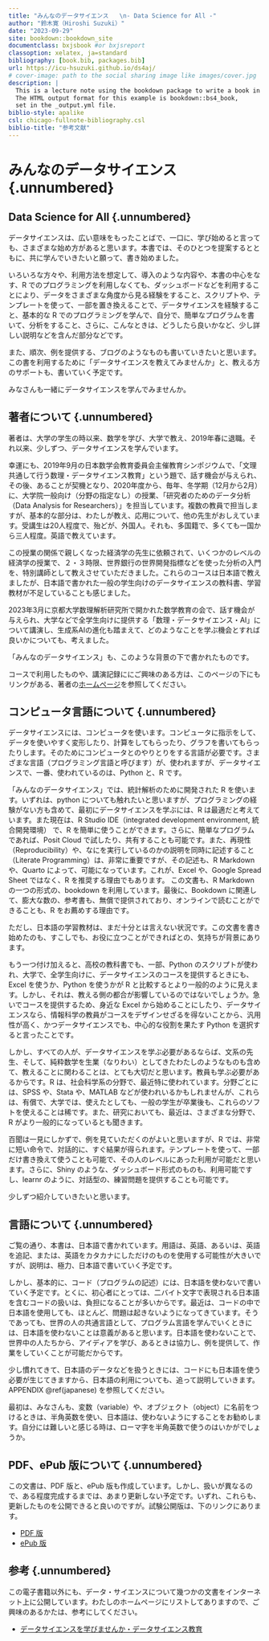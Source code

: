 ```yaml
---
title: "みんなのデータサイエンス   \n- Data Science for All -"
author: "鈴木寛（Hiroshi Suzuki）"
date: "2023-09-29"
site: bookdown::bookdown_site
documentclass: bxjsbook #or bxjsreport
classoption: xelatex, ja=standard
bibliography: [book.bib, packages.bib]
url: https://icu-hsuzuki.github.io/ds4aj/
# cover-image: path to the social sharing image like images/cover.jpg
description: |
  This is a lecture note using the bookdown package to write a book in Japanese.
  The HTML output format for this example is bookdown::bs4_book,
  set in the _output.yml file.
biblio-style: apalike
csl: chicago-fullnote-bibliography.csl
biblio-title: "参考文献"
---
```


# みんなのデータサイエンス {.unnumbered}

## Data Science for All {.unnumbered}



データサイエンスは、広い意味をもったことばで、一口に、学び始めると言っても、さまざまな始め方があると思います。本書では、そのひとつを提案するとともに、共に学んでいきたいと願って、書き始めました。

いろいろな方々や、利用方法を想定して、導入のような内容や、本書の中心をなす、R でのプログラミングを利用しなくても、ダッシュボードなどを利用することにより、データをさまざまな角度から見る経験をすること、スクリプトや、テンプレートを使って、一部を置き換えることで、データサイエンスを経験すること、基本的な R でのプログラミングを学んで、自分で、簡単なプログラムを書いて、分析をすること、さらに、こんなときは、どうしたら良いかなど、少し詳しい説明などを含んだ部分などです。

また、順次、例を提供する、ブログのようなものも書いていきたいと思います。この書を利用するために「データサイエンスを教えてみませんか」と、教える方のサポートも、書いていく予定です。

みなさんも一緒にデータサイエンスを学んでみませんか。

## 著者について {.unnumbered}

著者は、大学の学生の時以来、数学を学び、大学で教え、2019年春に退職。それ以来、少しずつ、データサイエンスを学んでいます。

幸運にも、2019年9月の日本数学会教育委員会主催教育シンポジウムで、「文理共通して行う数理・データサイエンス教育」という題で、話す機会が与えられ、その後、あることが契機となり、2020年度から、毎年、冬学期（12月から2月）に、大学院一般向け（分野の指定なし）の授業、「研究者のためのデータ分析（Data Analysis for Researchers）」を担当しています。複数の教員で担当しますが、基本的な部分は、わたしが教え、応用について、他の先生がおしえています。受講生は20人程度で、殆どが、外国人。それも、多国籍で、多くても一国から三人程度。英語で教えています。

この授業の関係で親しくなった経済学の先生に依頼されて、いくつかのレベルの経済学の授業で、２・３時限、世界銀行の世界開発指標などを使った分析の入門を、特別講師として教えさせていただきました。これらのコースは日本語で教えましたが、日本語で書かれた一般の学生向けのデータサイエンスの教科書、学習教材が不足していることも感じました。

2023年3月に京都大学数理解析研究所で開かれた数学教育の会で、話す機会が与えられ、大学などで全学生向けに提供する「数理・データサイエンス・AI」について講演し、生成系AIの進化も踏まえて、どのようなことを学ぶ機会とすれば良いかについても、考えました。

「みんなのデータサイエンス」も、このような背景の下で書かれたものです。

コースで利用したものや、講演記録ににご興味のある方は、このページの下にもリンクがある、著者の[ホームページ](https://icu-hsuzuki.github.io/science/computer/learning/ds.html)を参照してください。

## コンピュータ言語について {.unnumbered}

データサイエンスには、コンピュータを使います。コンピュータに指示をして、データを使いやすく変形したり、計算をしてもらったり、グラフを書いてもらったりします。そのためにコンピュータとのやりとりをする言語が必要です。さまざまな言語（プログラミング言語と呼びます）が、使われますが、データサイエンスで、一番、使われているのは、Python と、R です。

「みんなのデータサイエンス」では、統計解析のために開発された R を使います。いずれは、python についても触れたいと思いますが、プログラミングの経験がない方も含めて、最初にデータサイエンスを学ぶには、R は最適だと考えています。また現在は、R Studio IDE（integrated development environment, 統合開発環境） で、R を簡単に使うことができます。さらに、簡単なプログラムであれば、Posit Cloud で試したり、共有することも可能です。また、再現性（Reproducibility）や、なにを実行しているのかの説明を同時に記述すること（Literate Programming）は、非常に重要ですが、その記述も、R Markdown や、Quarto によって、可能になっています。これが、Excel や、Google Spread Sheet ではなく、R を推奨する理由でもあります。 この文書も、R Markdown の一つの形式の、bookdown を利用しています。最後に、Bookdown に関連して、膨大な数の、参考書も、無償で提供されており、オンラインで読むことができることも、R をお薦めする理由です。

ただし、日本語の学習教材は、まだ十分とは言えない状況です。この文書を書き始めたのも、すこしでも、お役に立つことができればとの、気持ちが背景にあります。

もう一つ付け加えると、高校の教科書でも、一部、Python のスクリプトが使われ、大学で、全学生向けに、データサイエンスのコースを提供するときにも、Excel を使うか、Python を使うかが R と比較するとより一般的のように見えます。しかし、それは、教える側の都合が影響しているのではないでしょうか。急いでコースを提供するため、身近な Excel から始めることにしたり、データサイエンスなら、情報科学の教員がコースをデザインせざるを得ないことから、汎用性が高く、かつデータサイエンスでも、中心的な役割を果たす Python を選択すると言ったことです。

しかし、すべての人が、データサイエンスを学ぶ必要があるならば、文系の先生、そして、純粋数学を生業（なりわい）としてきたわたしのようなものも含めて、教えることに関わることは、とても大切だと思います。教員も学ぶ必要があるからです。R は、社会科学系の分野で、最近特に使われています。分野ごとには、SPSS や、Stata や、MATLAB などが使われいるかもしれませんが、これらは、有償で、大学では、使えたとしても、一般の学生が卒業後も、これらのソフトを使えることは稀です。また、研究においても、最近は、さまざまな分野で、R がより一般的になっているとも聞きます。

百聞は一見にしかずで、例を見ていただくのがよいと思いますが、R では、非常に短い命令で、対話的に、すぐ結果が得られます。テンプレートを使って、一部だけ書き換えて使うことも可能で、その人のレベルにあった利用が可能だと思います。さらに、Shiny のような、ダッシュボード形式のものも、利用可能ですし、learnr のように、対話型の、練習問題を提供することも可能です。

少しずつ紹介していきたいと思います。

## 言語について {.unnumbered}

ご覧の通り、本書は、日本語で書かれています。用語は、英語、あるいは、英語を追記、または、英語をカタカナにしただけのものを使用する可能性が大きいですが、説明は、極力、日本語で書いていく予定です。

しかし、基本的に、コード（プログラムの記述）には、日本語を使わないで書いていく予定です。とくに、初心者にとっては、二バイト文字で表現される日本語を含むコードの扱いは、負担になることが多いからです。最近は、コードの中で日本語を使用しても、ほとんど、問題は起きないようになってきています。そうであっても、世界の人の共通言語として、プログラム言語を学んでいくときには、日本語を使わないことは意義があると思います。日本語を使わないことで、世界中の人たちから、アイディアを学び、あるときは協力し、例を提供して、作業をしていくことが可能だからです。

少し慣れてきて、日本語のデータなどを扱うときには、コードにも日本語を使う必要が生じてきますから、日本語の利用についても、追って説明していきます。APPENDIX \@ref(japanese) を参照してください。

最初は、みなさんも、変数（variable）や、オブジェクト（object）に名前をつけるときは、半角英数を使い、日本語は、使わないようにすることをお勧めします。自分には難しいと感じる時は、ローマ字を半角英数で使うのはいかがでしょうか。

## PDF、ePub 版について {.unnumbered}

この文書は、PDF 版と、ePub 版も作成しています。しかし、扱いが異なるので、ある程度完成するまでは、あまり更新しない予定です。いずれ、これらも、更新したものを公開できると良いのですが。試験公開版は、下のリンクにあります。

-   [PDF 版](https://icu-hsuzuki.github.io/ds4aj/ds4aj.pdf)
-   [ePub 版](https://icu-hsuzuki.github.io/ds4aj/ds4aj.epub)

## 参考 {.unnumbered}

この電子書籍以外にも、データ・サイエンスについて幾つかの文書をインターネット上に公開しています。わたしのホームページにリストしてありますので、ご興味のあるかたは、参考にしてください。

-   [データサイエンスを学びませんか・データサイエンス教育](https://icu-hsuzuki.github.io/science/computer/learning/ds.html)
